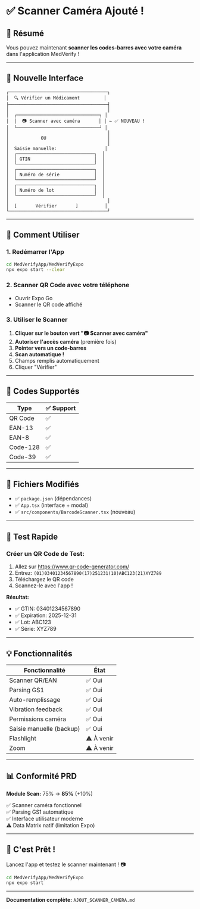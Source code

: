 # ✅ Scanner Caméra Ajouté !

## 🎯 Résumé

Vous pouvez maintenant **scanner les codes-barres avec votre caméra** dans l'application MedVerify !

---

## 📸 Nouvelle Interface

```
┌─────────────────────────────────────┐
│  🔍 Vérifier un Médicament         │
├─────────────────────────────────────┤
│                                     │
│  ┌───────────────────────────────┐ │
│  │  📷 Scanner avec caméra       │ │ ← ✅ NOUVEAU !
│  └───────────────────────────────┘ │
│                                     │
│            OU                       │
│                                     │
│  Saisie manuelle:                  │
│  ┌─────────────────────────────┐  │
│  │ GTIN                        │  │
│  └─────────────────────────────┘  │
│  ┌─────────────────────────────┐  │
│  │ Numéro de série             │  │
│  └─────────────────────────────┘  │
│  ┌─────────────────────────────┐  │
│  │ Numéro de lot               │  │
│  └─────────────────────────────┘  │
│                                     │
│  [       Vérifier       ]          │
└─────────────────────────────────────┘
```

---

## 🚀 Comment Utiliser

### 1. Redémarrer l'App

```bash
cd MedVerifyApp/MedVerifyExpo
npx expo start --clear
```

### 2. Scanner QR Code avec votre téléphone

- Ouvrir Expo Go
- Scanner le QR code affiché

### 3. Utiliser le Scanner

1. **Cliquer sur le bouton vert "📷 Scanner avec caméra"**
2. **Autoriser l'accès caméra** (première fois)
3. **Pointer vers un code-barres**
4. **Scan automatique !**
5. Champs remplis automatiquement
6. Cliquer "Vérifier"

---

## 📱 Codes Supportés

| Type     | ✅ Support |
| -------- | ---------- |
| QR Code  | ✅         |
| EAN-13   | ✅         |
| EAN-8    | ✅         |
| Code-128 | ✅         |
| Code-39  | ✅         |

---

## 📂 Fichiers Modifiés

- ✅ `package.json` (dépendances)
- ✅ `App.tsx` (interface + modal)
- ✅ `src/components/BarcodeScanner.tsx` (nouveau)

---

## 🧪 Test Rapide

### Créer un QR Code de Test:

1. Allez sur https://www.qr-code-generator.com/
2. Entrez: `(01)03401234567890(17)251231(10)ABC123(21)XYZ789`
3. Téléchargez le QR code
4. Scannez-le avec l'app !

**Résultat:**

- ✅ GTIN: 03401234567890
- ✅ Expiration: 2025-12-31
- ✅ Lot: ABC123
- ✅ Série: XYZ789

---

## 💡 Fonctionnalités

| Fonctionnalité           | État       |
| ------------------------ | ---------- |
| Scanner QR/EAN           | ✅ Oui     |
| Parsing GS1              | ✅ Oui     |
| Auto-remplissage         | ✅ Oui     |
| Vibration feedback       | ✅ Oui     |
| Permissions caméra       | ✅ Oui     |
| Saisie manuelle (backup) | ✅ Oui     |
| Flashlight               | ⚠️ À venir |
| Zoom                     | ⚠️ À venir |

---

## 📊 Conformité PRD

**Module Scan:** 75% → **85%** (+10%)

✅ Scanner caméra fonctionnel  
✅ Parsing GS1 automatique  
✅ Interface utilisateur moderne  
⚠️ Data Matrix natif (limitation Expo)

---

## 🎉 C'est Prêt !

Lancez l'app et testez le scanner maintenant ! 📷

```bash
cd MedVerifyApp/MedVerifyExpo
npx expo start
```

---

**Documentation complète:** `AJOUT_SCANNER_CAMERA.md`


